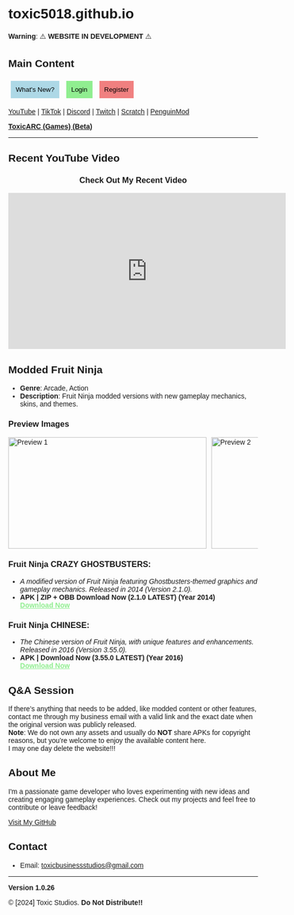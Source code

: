 # toxic5018.github.io

**Warning**: ⚠️ **WEBSITE IN DEVELOPMENT** ⚠️

## Main Content
<div style="display: flex; justify-content: space-between;">

  <!-- Left Side: What's New? -->
  <div style="width: 70%;">
    <button onclick="document.getElementById('whatsNewModal').style.display='block'" style="font-family: Arial, sans-serif; padding: 10px; background-color: lightblue; border: none; cursor: pointer;">What's New?</button>
    <button onclick="document.getElementById('loginModal').style.display='block'" style="font-family: Arial, sans-serif; padding: 10px; background-color: lightgreen; border: none; cursor: pointer;">Login</button>
    <button onclick="document.getElementById('registerModal').style.display='block'" style="font-family: Arial, sans-serif; padding: 10px; background-color: lightcoral; border: none; cursor: pointer;">Register</button>
  </div>

</div>

<!-- Social Media Links Below -->
[YouTube](https://www.youtube.com/playlist?list=PLd5gJYrm0hoCmzNHopuUjmZktYtvLd4qy) | [TikTok](https://www.tiktok.com/@toxic5018yt) | [Discord](https://discord.gg/5PQ68Sgqav) | [Twitch](https://www.twitch.tv/toxic5018) | [Scratch](https://scratch.mit.edu/users/JavaStudiosGaming/) | [PenguinMod](https://penguinmod.com/profile?user=toxic5018)

**[ToxicARC (Games) (Beta)](https://fusion-studios.itch.io/)**

---

## Recent YouTube Video
<div style="text-align: center;">
  <h3>Check Out My Recent Video</h3>
  <iframe width="560" height="315" src="https://www.youtube.com/embed?listType=playlist&list=PLd5gJYrm0hoCmzNHopuUjmZktYtvLd4qy&autoplay=1" frameborder="0" allow="accelerometer; autoplay; encrypted-media; gyroscope; picture-in-picture" allowfullscreen></iframe>
</div>

## Modded Fruit Ninja
- **Genre**: Arcade, Action  
- **Description**: Fruit Ninja modded versions with new gameplay mechanics, skins, and themes.

### Preview Images
<div style="display: flex; overflow-x: scroll;">
  <img src="https://play-lh.googleusercontent.com/V9WnBLaWFXUSTVXvAYsXTsZWTEFPgiGE82dpuFKXpXePXxddHo2NHNlaeL4DN0Jdyq8=w526-h296-rw" alt="Preview 1" width="400" height="225" style="margin-right: 10px;"/>
  <img src="https://play-lh.googleusercontent.com/s_tPMlpmk_9vzX3523Lk4ttR_IeQGqxOrkKVqLJtexX6EKTlWt1YLW8i18DHormKmg=w526-h296-rw" alt="Preview 2" width="400" height="225" style="margin-right: 10px;"/>
  <img src="https://play-lh.googleusercontent.com/dc31RwBORfwWBbMTgQinBROdMcsGUGPqRxlJI1RF1irAjR2x45TqQtJdqFqbDVX7rR8=w526-h296-rw" alt="Preview 3" width="400" height="225" style="margin-right: 10px;"/>
  <img src="https://play-lh.googleusercontent.com/R5kUH26mDQWD3Tj3UorhtibsDq7Qipa6LVqUsGb58pqCL_FnXxWF9yyfxFQ0fxpb5G9q=w526-h296-rw" alt="Preview 4" width="400" height="225" style="margin-right: 10px;"/>
</div>

### Fruit Ninja CRAZY GHOSTBUSTERS:
- *A modified version of Fruit Ninja featuring Ghostbusters-themed graphics and gameplay mechanics. Released in 2014 (Version 2.1.0).*  
- **APK | ZIP + OBB Download Now (2.1.0 LATEST) (Year 2014)**  
  <a href="https://www.mediafire.com/file/p281pfhcgdipw8n/Fruit_Ninja_Ghostbusters_Mod_By_Superstrongtaner_%2528Revised%2529.zip/file" target="_blank" style="font-family: Arial, sans-serif; font-weight: bold; color: lightgreen;">Download Now</a>

### Fruit Ninja CHINESE:
- *The Chinese version of Fruit Ninja, with unique features and enhancements. Released in 2016 (Version 3.55.0).*  
- **APK | Download Now (3.55.0 LATEST) (Year 2016)**  
  <a href="https://www.mediafire.com/file/gqi330uzno5ka0d/Fruit_Ninja_Chinese_%2528Revised%2529.apk/file" target="_blank" style="font-family: Arial, sans-serif; font-weight: bold; color: lightgreen;">Download Now</a>

## Q&A Session
If there’s anything that needs to be added, like modded content or other features, contact me through my business email with a valid link and the exact date when the original version was publicly released.  
**Note**: We do not own any assets and usually do **NOT** share APKs for copyright reasons, but you’re welcome to enjoy the available content here.  
I may one day delete the website!!!

## About Me
I'm a passionate game developer who loves experimenting with new ideas and creating engaging gameplay experiences. Check out my projects and feel free to contribute or leave feedback!

[Visit My GitHub](https://github.com/toxic5018)

## Contact
- Email: [toxicbusinessstudios@gmail.com](mailto:toxicbusinessstudios@gmail.com)

---

**Version 1.0.26**

© [2024] Toxic Studios. **Do Not Distribute!!**

<!-- AdSense Script for Ads -->
<script async src="https://pagead2.googlesyndication.com/pagead/js/adsbygoogle.js?client=ca-pub-2851265996786440" crossorigin="anonymous"></script>
<!-- ad_display0 -->
<ins class="adsbygoogle"
     style="display:block"
     data-ad-client="ca-pub-2851265996786440"
     data-ad-slot="8926450639"
     data-ad-format="auto"
     data-full-width-responsive="true"></ins>
<script>
     (adsbygoogle = window.adsbygoogle || []).push({});
</script>

<!-- Theme Script: Detect System Theme (Dark/Light Mode) -->
<script>
  const prefersDarkScheme = window.matchMedia("(prefers-color-scheme: dark)");
  const body = document.body;
  const modal = document.getElementById('whatsNewModal');
  const modalContent = document.querySelector('.modal-content');

  // Function to update the background based on the system theme
  function updateTheme() {
    if (prefersDarkScheme.matches) {
      body.style.backgroundColor = "#121212"; // Dark background
      body.style.color = "#fff"; // Light text color
      modalContent.style.backgroundColor = "#333"; // Dark modal background
    } else {
      body.style.backgroundColor = "#ffffff"; // Light background
      body.style.color = "#000"; // Dark text color
      modalContent.style.backgroundColor = "#fefefe"; // Light modal background
    }
  }

  // Apply the theme on page load
  updateTheme();

  // Listen for changes in system theme preference
  prefersDarkScheme.addEventListener("change", updateTheme);
</script>

<!-- Font Link for 'Sen' -->
<link href="https://fonts.googleapis.com/css2?family=Sen:wght@400;600&display=swap" rel="stylesheet">

<!-- CSS Style for Sen Font -->
<style>
  body {
    font-family: 'Sen', sans-serif;
  }

  /* Apply Arial font to download links */
  a {
    font-family: Arial, sans-serif;
  }

  /* Modal Style */
  #whatsNewModal, #loginModal, #registerModal, #redirectModal {
    display: none;
    position: fixed;
    z-index: 1;
    left: 0;
    top: 0;
    width: 100%;
    height: 100%;
    background-color: rgba(0, 0, 0, 0.4);
    padding-top: 60px;
  }

  /* Modal Content */
  .modal-content {
    background-color: #fefefe;
    margin: 5% auto;
    padding: 20px;
    border: 1px solid #888;
    width: 80%;
    max-width: 500px;
    border-radius: 10px;
  }

  /* Close Button */
  .close {
    color: #aaa;
    float: right;
    font-size: 28px;
    font-weight: bold;
  }

  .close:hover,
  .close:focus {
    color: black;
    text-decoration: none;
    cursor: pointer;
  }

  /* Modal Header */
  .modal-header {
    padding: 15px;
    background-color: #5cb85c;
    color: white;
  }

  /* Modal Footer */
  .modal-footer {
    padding: 10px;
    background-color: #f1f1f1;
  }

  /* Register/Login Button Styling */
  button {
    margin: 5px;
    padding: 10px 20px;
    border: none;
    cursor: pointer;
  }

  /* Password strength message */
  .password-strength {
    color: red;
    font-size: 14px;
    font-weight: bold;
  }
</style>

<!-- Modal HTML Content -->
<div id="whatsNewModal" class="modal">
  <div class="modal-content">
    <div class="modal-header">
      <span class="close" onclick="document.getElementById('whatsNewModal').style.display='none'">&times;</span>
      <h2>What's New?</h2>
    </div>
    <div class="modal-body">
      <p>Here's what's new in our latest update!</p>
    </div>
    <div class="modal-footer">
      <button onclick="document.getElementById('whatsNewModal').style.display='none'">Close</button>
    </div>
  </div>
</div>

<div id="loginModal" class="modal">
  <div class="modal-content">
    <div class="modal-header">
      <span class="close" onclick="document.getElementById('loginModal').style.display='none'">&times;</span>
      <h2>Login</h2>
    </div>
    <div class="modal-body">
      <input type="email" id="loginEmail" placeholder="Email">
      <input type="password" id="loginPassword" placeholder="Password">
      <button onclick="loginUser(document.getElementById('loginEmail').value, document.getElementById('loginPassword').value)">Login</button>
    </div>
    <div class="modal-footer">
      <button onclick="document.getElementById('loginModal').style.display='none'">Close</button>
    </div>
  </div>
</div>

<div id="registerModal" class="modal">
  <div class="modal-content">
    <div class="modal-header">
      <span class="close" onclick="document.getElementById('registerModal').style.display='none'">&times;</span>
      <h2>Register</h2>
    </div>
    <div class="modal-body">
      <input type="text" id="registerUsername" placeholder="Username">
      <input type="email" id="registerEmail" placeholder="Email">
      <input type="password" id="registerPassword" placeholder="Password" oninput="checkPasswordStrength()">
      <div id="passwordStrengthMessage" class="password-strength"></div>
      <button onclick="registerUser(document.getElementById('registerUsername').value, document.getElementById('registerEmail').value, document.getElementById('registerPassword').value)">Register</button>
    </div>
    <div class="modal-footer">
      <button onclick="document.getElementById('registerModal').style.display='none'">Close</button>
    </div>
  </div>
</div>

<!-- Firebase Script -->
<script type="module">
  import { initializeApp } from "https://www.gstatic.com/firebasejs/11.0.2/firebase-app.js";
  import { getAnalytics } from "https://www.gstatic.com/firebasejs/11.0.2/firebase-analytics.js";
  import { getAuth, createUserWithEmailAndPassword, signInWithEmailAndPassword, signOut } from "https://www.gstatic.com/firebasejs/11.0.2/firebase-auth.js";

  const firebaseConfig = {
    apiKey: "AIzaSyAhg1frF8MCqWDUELGhogsSwIeQ0GB2gOw",
    authDomain: "toxicstudios-128d1.firebaseapp.com",
    projectId: "toxicstudios-128d1",
    storageBucket: "toxicstudios-128d1.firebasestorage.app",
    messagingSenderId: "253720176764",
    appId: "1:253720176764:web:aa5ca44a6aafcaa4f001f9",
    measurementId: "G-XQ24EWCB3V"
  };

  const app = initializeApp(firebaseConfig);
  const analytics = getAnalytics(app);

  const auth = getAuth(app);

  function checkPasswordStrength() {
    const password = document.getElementById('registerPassword').value;
    const strengthMessage = document.getElementById('passwordStrengthMessage');

    let strength = 0;
    if (password.length >= 8) strength++;
    if (/[a-z]/.test(password)) strength++;
    if (/[A-Z]/.test(password)) strength++;
    if (/\d/.test(password)) strength++;
    if (/[^a-zA-Z0-9]/.test(password)) strength++;

    if (strength === 0) {
      strengthMessage.textContent = "Password is too weak.";
      strengthMessage.style.color = "red";
    } else if (strength <= 2) {
      strengthMessage.textContent = "Password is weak.";
      strengthMessage.style.color = "orange";
    } else {
      strengthMessage.textContent = "Password is strong.";
      strengthMessage.style.color = "green";
    }
  }

  function registerUser(username, email, password) {
    createUserWithEmailAndPassword(auth, email, password)
      .then((userCredential) => {
        console.log('User registered:', userCredential.user);
      })
      .catch((error) => {
        console.error('Error during registration:', error.message);
      });
  }

  function loginUser(email, password) {
    signInWithEmailAndPassword(auth, email, password)
      .then((userCredential) => {
        console.log('User logged in:', userCredential.user);
      })
      .catch((error) => {
        console.error('Error during login:', error.message);
      });
  }

  function logoutUser() {
    signOut(auth)
      .then(() => {
        console.log('User logged out');
      })
      .catch((error) => {
        console.error('Error during logout:', error.message);
      });
  }
</script>
